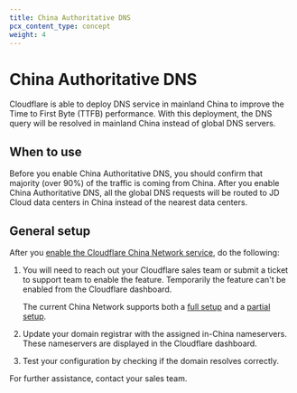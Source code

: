```yaml
---
title: China Authoritative DNS
pcx_content_type: concept
weight: 4
---
```


# China Authoritative DNS

Cloudflare is able to deploy DNS service in mainland China to improve the Time to First Byte (TTFB) performance. With this deployment, the DNS query will be resolved in mainland China instead of global DNS servers.

## When to use

Before you enable China Authoritative DNS, you should confirm that majority (over 90%) of the traffic is coming from China. After you enable China Authoritative DNS, all the global DNS requests will be routed to JD Cloud data centers in China instead of the nearest data centers. 


## General setup

After you [enable the Cloudflare China Network service](/china-network/get-started/), do the following:

1. You will need to reach out your Cloudflare sales team or submit a ticket to support team to enable the feature. Temporarily the feature can't be enabled from the Cloudflare dashboard.

    The current China Network supports both a [full setup](/dns/zone-setups/full-setup/) and a [partial setup](/dns/zone-setups/partial-setup/). 
2. Update your domain registrar with the assigned in-China nameservers. These nameservers are displayed in the Cloudflare dashboard.
3. Test your configuration by checking if the domain resolves correctly.

For further assistance, contact your sales team.
